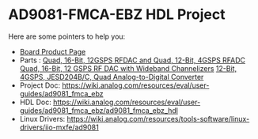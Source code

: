 # AD9081-FMCA-EBZ HDL Project

Here are some pointers to help you:
  * [Board Product Page](https://www.analog.com/EVAL-AD9081)
  * Parts : [Quad, 16-Bit, 12GSPS RFDAC and Quad, 12-Bit, 4GSPS RFADC](https://www.analog.com/AD9081)
            [Quad, 16-Bit, 12 GSPS RF DAC with Wideband Channelizers](https://www.analog.com/AD9177)
            [12-Bit, 4GSPS, JESD204B/C, Quad Analog-to-Digital Converter](https://www.analog.com/AD9209)
  * Project Doc: https://wiki.analog.com/resources/eval/user-guides/ad9081_fmca_ebz
  * HDL Doc: https://wiki.analog.com/resources/eval/user-guides/ad9081_fmca_ebz/ad9081_fmca_ebz_hdl
  * Linux Drivers: https://wiki.analog.com/resources/tools-software/linux-drivers/iio-mxfe/ad9081
